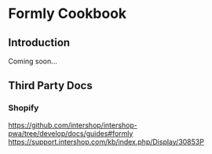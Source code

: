 # Formly Cookbook

## Introduction

Coming soon...

## Third Party Docs

### Shopify

<https://github.com/intershop/intershop-pwa/tree/develop/docs/guides#formly>
<https://support.intershop.com/kb/index.php/Display/30853P>
